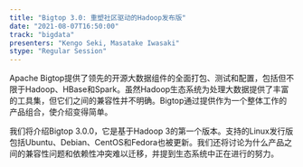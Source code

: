 ```yaml
---
title: "Bigtop 3.0: 重塑社区驱动的Hadoop发布版"
date: "2021-08-07T16:50:00" 
track: "bigdata"
presenters: "Kengo Seki, Masatake Iwasaki"
stype: "Regular Session"
---
```

Apache Bigtop提供了领先的开源大数据组件的全面打包、测试和配置，包括但不限于Hadoop、HBase和Spark。虽然Hadoop生态系统为处理大数据提供了丰富的工具集，但它们之间的兼容性并不明确。Bigtop通过提供作为一个整体工作的产品组合，使介绍变得简单。
 
我们将介绍Bigtop 3.0.0，它是基于Hadoop 3的第一个版本。支持的Linux发行版包括Ubuntu、Debian、CentOS和Fedora也被更新。我们还将讨论为什么产品之间的兼容性问题和依赖性冲突难以迁移，并提到生态系统中正在进行的努力。